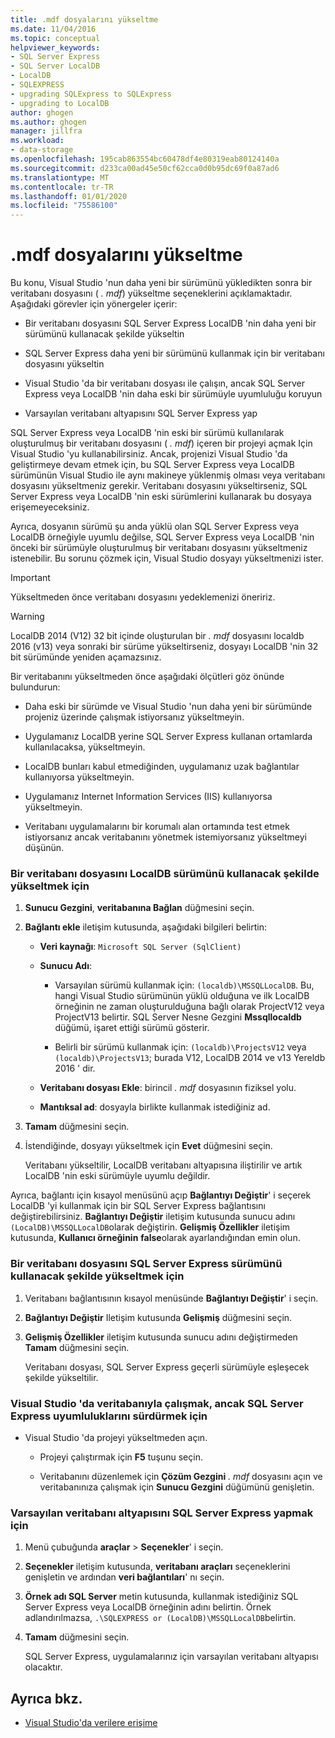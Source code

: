 ```yaml
---
title: .mdf dosyalarını yükseltme
ms.date: 11/04/2016
ms.topic: conceptual
helpviewer_keywords:
- SQL Server Express
- SQL Server LocalDB
- LocalDB
- SQLEXPRESS
- upgrading SQLExpress to SQLExpress
- upgrading to LocalDB
author: ghogen
ms.author: ghogen
manager: jillfra
ms.workload:
- data-storage
ms.openlocfilehash: 195cab863554bc60478df4e80319eab80124140a
ms.sourcegitcommit: d233ca00ad45e50cf62cca0d0b95dc69f0a87ad6
ms.translationtype: MT
ms.contentlocale: tr-TR
ms.lasthandoff: 01/01/2020
ms.locfileid: "75586100"
---
```

# <a name="upgrade-mdf-files"></a>.mdf dosyalarını yükseltme

Bu konu, Visual Studio 'nun daha yeni bir sürümünü yükledikten sonra bir veritabanı dosyasını ( *. mdf*) yükseltme seçeneklerini açıklamaktadır. Aşağıdaki görevler için yönergeler içerir:

- Bir veritabanı dosyasını SQL Server Express LocalDB 'nin daha yeni bir sürümünü kullanacak şekilde yükseltin

- SQL Server Express daha yeni bir sürümünü kullanmak için bir veritabanı dosyasını yükseltin

- Visual Studio 'da bir veritabanı dosyası ile çalışın, ancak SQL Server Express veya LocalDB 'nin daha eski bir sürümüyle uyumluluğu koruyun

- Varsayılan veritabanı altyapısını SQL Server Express yap

SQL Server Express veya LocalDB 'nin eski bir sürümü kullanılarak oluşturulmuş bir veritabanı dosyasını ( *. mdf*) içeren bir projeyi açmak Için Visual Studio 'yu kullanabilirsiniz. Ancak, projenizi Visual Studio 'da geliştirmeye devam etmek için, bu SQL Server Express veya LocalDB sürümünün Visual Studio ile aynı makineye yüklenmiş olması veya veritabanı dosyasını yükseltmeniz gerekir. Veritabanı dosyasını yükseltirseniz, SQL Server Express veya LocalDB 'nin eski sürümlerini kullanarak bu dosyaya erişemeyeceksiniz.

Ayrıca, dosyanın sürümü şu anda yüklü olan SQL Server Express veya LocalDB örneğiyle uyumlu değilse, SQL Server Express veya LocalDB 'nin önceki bir sürümüyle oluşturulmuş bir veritabanı dosyasını yükseltmeniz istenebilir. Bu sorunu çözmek için, Visual Studio dosyayı yükseltmenizi ister.

> [!IMPORTANT]
> Yükseltmeden önce veritabanı dosyasını yedeklemenizi öneririz.

> [!WARNING]
> LocalDB 2014 (V12) 32 bit içinde oluşturulan bir *. mdf* dosyasını localdb 2016 (v13) veya sonraki bir sürüme yükseltirseniz, dosyayı LocalDB 'nin 32 bit sürümünde yeniden açamazsınız.

Bir veritabanını yükseltmeden önce aşağıdaki ölçütleri göz önünde bulundurun:

- Daha eski bir sürümde ve Visual Studio 'nun daha yeni bir sürümünde projeniz üzerinde çalışmak istiyorsanız yükseltmeyin.

- Uygulamanız LocalDB yerine SQL Server Express kullanan ortamlarda kullanılacaksa, yükseltmeyin.

- LocalDB bunları kabul etmediğinden, uygulamanız uzak bağlantılar kullanıyorsa yükseltmeyin.

- Uygulamanız Internet Information Services (IIS) kullanıyorsa yükseltmeyin.

- Veritabanı uygulamalarını bir korumalı alan ortamında test etmek istiyorsanız ancak veritabanını yönetmek istemiyorsanız yükseltmeyi düşünün.

### <a name="to-upgrade-a-database-file-to-use-the-localdb-version"></a>Bir veritabanı dosyasını LocalDB sürümünü kullanacak şekilde yükseltmek için

1. **Sunucu Gezgini**, **veritabanına Bağlan** düğmesini seçin.

2. **Bağlantı ekle** iletişim kutusunda, aşağıdaki bilgileri belirtin:

    - **Veri kaynağı**: `Microsoft SQL Server (SqlClient)`

    - **Sunucu Adı**:

        - Varsayılan sürümü kullanmak için: `(localdb)\MSSQLLocalDB`.  Bu, hangi Visual Studio sürümünün yüklü olduğuna ve ilk LocalDB örneğinin ne zaman oluşturulduğuna bağlı olarak ProjectV12 veya ProjectV13 belirtir. SQL Server Nesne Gezgini **Mssqllocaldb** düğümü, işaret ettiği sürümü gösterir.

        - Belirli bir sürümü kullanmak için: `(localdb)\ProjectsV12` veya `(localdb)\ProjectsV13`; burada V12, LocalDB 2014 ve v13 Yereldb 2016 ' dir.

    - **Veritabanı dosyası Ekle**: birincil *. mdf* dosyasının fiziksel yolu.

    - **Mantıksal ad**: dosyayla birlikte kullanmak istediğiniz ad.

3. **Tamam** düğmesini seçin.

4. İstendiğinde, dosyayı yükseltmek için **Evet** düğmesini seçin.

    Veritabanı yükseltilir, LocalDB veritabanı altyapısına iliştirilir ve artık LocalDB 'nin eski sürümüyle uyumlu değildir.

Ayrıca, bağlantı için kısayol menüsünü açıp **Bağlantıyı Değiştir**' i seçerek LocalDB 'yi kullanmak için bir SQL Server Express bağlantısını değiştirebilirsiniz. **Bağlantıyı Değiştir** iletişim kutusunda sunucu adını `(LocalDB)\MSSQLLocalDB`olarak değiştirin. **Gelişmiş Özellikler** iletişim kutusunda, **Kullanıcı örneğinin** **false**olarak ayarlandığından emin olun.

### <a name="to-upgrade-a-database-file-to-use-the-sql-server-express-version"></a>Bir veritabanı dosyasını SQL Server Express sürümünü kullanacak şekilde yükseltmek için

1. Veritabanı bağlantısının kısayol menüsünde **Bağlantıyı Değiştir**' i seçin.

2. **Bağlantıyı Değiştir** Iletişim kutusunda **Gelişmiş** düğmesini seçin.

3. **Gelişmiş Özellikler** iletişim kutusunda sunucu adını değiştirmeden **Tamam** düğmesini seçin.

    Veritabanı dosyası, SQL Server Express geçerli sürümüyle eşleşecek şekilde yükseltilir.

### <a name="to-work-with-the-database-in-visual-studio-but-retain-compatibility-with-sql-server-express"></a>Visual Studio 'da veritabanıyla çalışmak, ancak SQL Server Express uyumluluklarını sürdürmek için

- Visual Studio 'da projeyi yükseltmeden açın.

  - Projeyi çalıştırmak için **F5** tuşunu seçin.

  - Veritabanını düzenlemek için **Çözüm Gezgini** *. mdf* dosyasını açın ve veritabanınıza çalışmak için **Sunucu Gezgini** düğümünü genişletin.

### <a name="to-make-sql-server-express-the-default-database-engine"></a>Varsayılan veritabanı altyapısını SQL Server Express yapmak için

1. Menü çubuğunda **araçlar** > **Seçenekler**' i seçin.

2. **Seçenekler** iletişim kutusunda, **veritabanı araçları** seçeneklerini genişletin ve ardından **veri bağlantıları**' nı seçin.

3. **Örnek adı SQL Server** metin kutusunda, kullanmak istediğiniz SQL Server Express veya LocalDB örneğinin adını belirtin. Örnek adlandırılmazsa, `.\SQLEXPRESS or (LocalDB)\MSSQLLocalDB`belirtin.

4. **Tamam** düğmesini seçin.

    SQL Server Express, uygulamalarınız için varsayılan veritabanı altyapısı olacaktır.

## <a name="see-also"></a>Ayrıca bkz.

- [Visual Studio'da verilere erişime](accessing-data-in-visual-studio.md)
